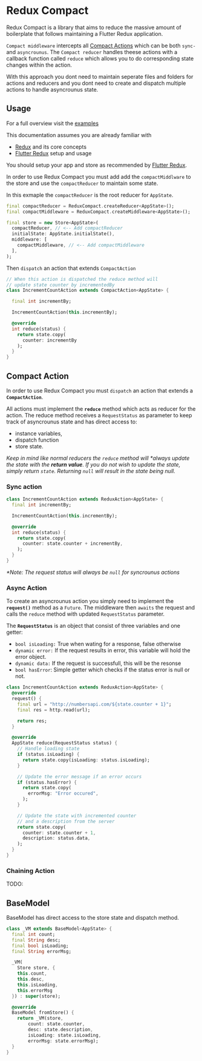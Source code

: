 # Redux Compact

Redux Compact is a library that aims to reduce the massive amount of boilerplate that follows maintaining a Flutter Redux application.

`Compact middleware` intercepts all [Compact Actions](#compact-action) which can be both `sync-` and `asyncrounus`. The `Compact reducer` handles theese actions with a callback function called `reduce` which allows you to do corresponding state changes within the action.

With this approach you dont need to maintain seperate files and folders for actions and reducers and you dont need to create and dispatch multiple actions to handle asyncrounus state.

<!-- `Compact Action` has access to the Redux store and state and provides you with the ability to dispatch and chain actions. The `reduce` method receives a `request state` as a paramater which allows you to react to asyncrounus state changes. With this approach you dont need to maintain seperate files and folders for actions and reducers and you dont need to `create` and `dispatch` multiple actions to handle asyncrounus state. -->

 <!-- This allows you to stop writing the huge amount of boilerplate that follows when `creating`, `combining` and `mapping` reducers and `creating` and `dispatching` multiple actions for asyncrounus state. -->

<!-- When you dispatch a Compact Action the state change occurs in the action `reduce` method. With this approach you dont need to maintain seperate files and folders for actions and reducers, in fact the only reducer you need is the Comptact reducer. This allows you to stop writing the huge amount of boilerplate that follows when `creating`, `combining` and `mapping` reducers.

The Compact Action can be both sync and asyncrounus and provides you the ability to chain. When the action is asyncrounus the reduce method receives the request state as parameter allowing you make corresponding state changes. This reduces the amount of actions you need to maintain asyncrounus state changes. -->

<!-- - All actions are handled with a single reducer -->

<!-- Actions and reducers are the same instance class

- You don't seprate actions from reducers
- Compact reducer handles all actions

Actions can be both sync- and asyncrounus

- Hanlde sync and asyncrounus state changes
- Easy to chain actions -->

<!-- The ReduxCompactMiddleware intercepts a `ReduxAction` which has access to both the Redux store and state which allows you make **sync- or asyncrounus** state changes within a single class. -->

## Usage

For a full overview visit the [examples](https://github.com/omaroskars/redux_compact/tree/master/example)

This documentation assumes you are already familiar with

- [Redux](https://pub.dev/packages/redux) and its core concepts
- [Flutter Redux](https://pub.dev/packages/flutter_redux) setup and usage

You should setup your app and store as recommended by [Flutter Redux](https://pub.dev/packages/flutter_redux).

In order to use Redux Compact you must add add the `compactMiddlware` to the store and use the `compactReducer` to maintain some state.

In this exmaple the `compactReducer` is the root reducer for `AppState`.

```dart
final compactReducer = ReduxCompact.createReducer<AppState>();
final compactMiddleware = ReduxCompact.createMiddleware<AppState>();

final store = new Store<AppState>(
  compactReducer, // <-- Add compactReducer
  initialState: AppState.initialState(),
  middleware: [
    compactMiddleware, // <-- Add compactMiddleware
  ],
);
```

Then `dispatch` an action that extends `CompactAction`

```dart
// When this action is dispatched the reduce method will
// update state counter by incrementedBy
class IncrementCountAction extends CompactAction<AppState> {

  final int incrementBy;

  IncrementCountAction(this.incrementBy);

  @override
  int reduce(status) {
    return state.copy(
      counter: incrementBy
    );
  }
}
```

## Compact Action

In order to use Redux Compact you must `dispatch` an action that extends a **`CompactAction`**.

All actions must implement the **`reduce`** method which acts as reducer for the action.
The reduce method receives a `RequestStatus` as parameter to keep track of asyncrounus state and has direct access to:

- instance variables,
- dispatch function
- store state.

_Keep in mind like normal reducers the `reduce` method will \*always update the state with the **return value**. If you do not wish to update the state, simply return `state`. Returning `null` will result in the state being null._

### Sync action

```dart
class IncrementCountAction extends ReduxAction<AppState> {
  final int incrementBy;

  IncrementCountAction(this.incrementBy);

  @override
  int reduce(status) {
    return state.copy(
      counter: state.counter + incrementBy,
    );
  }
}
```

_\*Note: The request status will always be `null` for syncrounus actions_

### Async Action

To create an asyncrounus action you simply need to implement the **`request()`** method as a `Future`. The middleware then `awaits` the request and calls the `reduce` method with updated `RequestStatus` parameter.

The **`RequestStatus`** is an object that consist of three variables and one getter:

- `bool isLoading:` True when wating for a response, false otherwise
- `dynamic error:` If the request results in error, this variable will hold the error object.
- `dynamic data:` If the request is successfull, this will be the resonse
- `bool hasError`: Simple getter which checks if the status error is null or not.

```dart
class IncrementCountAction extends ReduxAction<AppState> {
  @override
  request() {
    final url = "http://numbersapi.com/${state.counter + 1}";
    final res = http.read(url);

    return res;
  }

  @override
  AppState reduce(RequestStatus status) {
    // Handle loading state
    if (status.isLoading) {
      return state.copy(isLoading: status.isLoading);
    }

    // Update the error message if an error occurs
    if (status.hasError) {
      return state.copy(
        errorMsg: "Error occured",
      );
    }

    // Update the state with incremented counter
    // and a description from the server
    return state.copy(
      counter: state.counter + 1,
      description: status.data,
    );
  }
}
```

### Chaining Action

TODO:

## BaseModel

BaseModel has direct access to the store state and dispatch method.

```dart
class _VM extends BaseModel<AppState> {
  final int count;
  final String desc;
  final bool isLoading;
  final String errorMsg;

  _VM(
    Store store, {
    this.count,
    this.desc,
    this.isLoading,
    this.errorMsg
  }) : super(store);

  @override
  BaseModel fromStore() {
    return _VM(store,
        count: state.counter,
        desc: state.description,
        isLoading: state.isLoading,
        errorMsg: state.errorMsg);
  }
}
```
